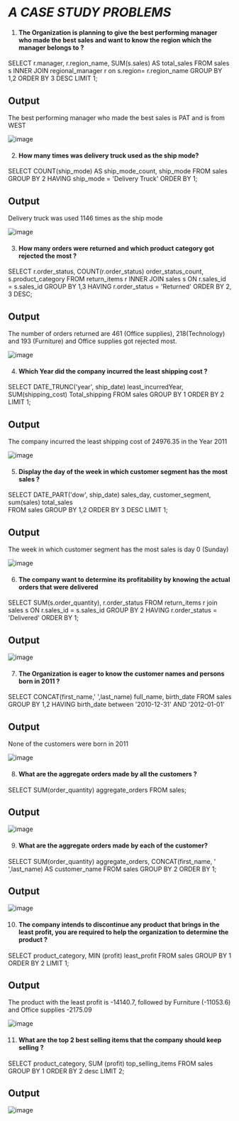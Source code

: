 #  ___A CASE STUDY PROBLEMS___

1. #### The Organization is planning to give the best performing manager who made the best sales and want to know the region which the manager belongs to ?

SELECT r.manager, r.region_name, SUM(s.sales) AS total_sales
FROM sales s INNER JOIN regional_manager r 
on s.region= r.region_name
GROUP BY 1,2
ORDER BY 3 DESC
LIMIT 1;

## Output 
The best performing manager who made the best sales is PAT and is from WEST 

![image](https://github.com/AzeezOdekunle/Sales_Transaction_Analysis/assets/139698365/0f3fe8b9-805c-4d68-8b63-166d68a76570) 

2. #### How many times was delivery truck used as the ship mode?

SELECT 
COUNT(ship_mode) AS ship_mode_count, 
ship_mode
FROM sales
GROUP BY 2
HAVING ship_mode = 'Delivery Truck'
ORDER BY 1;

## Output
Delivery truck was used 1146 times as the ship mode

![image](https://github.com/AzeezOdekunle/Sales_Transaction_Analysis/assets/139698365/9e7bdbb0-1982-4d4c-9ea5-5ad8eec9c003)



3. #### How many orders were returned and which product category got rejected the most ?

SELECT r.order_status, COUNT(r.order_status) order_status_count, s.product_category
FROM return_items r
INNER JOIN sales s
ON r.sales_id = s.sales_id
GROUP BY 1,3
HAVING r.order_status = 'Returned' 
ORDER BY 2, 3 DESC;

## Output
The number of orders returned are 461 (Office supplies), 218(Technology) and 193 (Furniture) and Office supplies got rejected most.
	 
![image](https://github.com/AzeezOdekunle/Sales_Transaction_Analysis/assets/139698365/733ff11b-4f56-49c9-b6ac-c14f1181a6f1)


4. #### Which Year did the company incurred the least shipping cost ?

SELECT DATE_TRUNC('year', ship_date) least_incurredYear,
	   SUM(shipping_cost) Total_shipping
FROM  sales
	GROUP BY 1
	ORDER BY 2
	LIMIT 1;

 ## Output
 The company incurred the least shipping cost of 24976.35 in the Year 2011

 ![image](https://github.com/AzeezOdekunle/Sales_Transaction_Analysis/assets/139698365/110196c2-46c2-493b-b515-2cdc49769c5e)



5. #### Display the day of the week in which customer segment has the most sales ?

SELECT DATE_PART('dow', ship_date) sales_day,
		customer_segment, sum(sales) total_sales  
FROM sales
	GROUP BY 1,2 
	ORDER BY 3 DESC
	LIMIT 1;

## Output
The week in which customer segment has the most sales is day 0 (Sunday)

![image](https://github.com/AzeezOdekunle/Sales_Transaction_Analysis/assets/139698365/3cb81a95-e564-482b-aca2-7d1d527cd38e)


6. #### The company want to determine its profitability by knowing the actual orders that were delivered

SELECT SUM(s.order_quantity), r.order_status
FROM return_items r join sales s
ON r.sales_id = s.sales_id
GROUP BY 2
HAVING r.order_status = 'Delivered'
ORDER BY 1;

## Output

![image](https://github.com/AzeezOdekunle/Sales_Transaction_Analysis/assets/139698365/8732ff8f-5968-48d6-b58d-0d9979da3600)



7. #### The Organization is eager to know the customer names and persons born in 2011 ?

SELECT CONCAT(first_name,' ',last_name) full_name, birth_date
FROM sales
GROUP BY 1,2
HAVING birth_date between '2010-12-31' AND '2012-01-01'

## Output
None of the customers were born in 2011

![image](https://github.com/AzeezOdekunle/Sales_Transaction_Analysis/assets/139698365/4cb041b3-101b-4606-83f3-14a447fb9640)


8. #### What are the aggregate orders made by all the customers ?

SELECT SUM(order_quantity) aggregate_orders 
FROM sales;

## Output

![image](https://github.com/AzeezOdekunle/Sales_Transaction_Analysis/assets/139698365/b649e978-eb3e-4ad4-8c19-e15f1f820049)


9. #### What are the aggregate orders made by each of the customer?

SELECT SUM(order_quantity) aggregate_orders,
                  CONCAT(first_name, ' ',last_name) AS customer_name
FROM sales
		GROUP BY 2
		ORDER BY 1;

  ## Output

  ![image](https://github.com/AzeezOdekunle/Sales_Transaction_Analysis/assets/139698365/71e96d7c-b6ce-4de6-9ef2-91eb2d3a8680)


10. #### The company intends to discontinue any product that brings in the least profit, you are required to help the organization to determine the product ?

SELECT product_category, MIN (profit) least_profit 
FROM sales
GROUP BY 1
ORDER BY 2
LIMIT 1;

## Output
The product with the least profit is -14140.7, followed by Furniture (-11053.6) and Office supplies -2175.09

![image](https://github.com/AzeezOdekunle/Sales_Transaction_Analysis/assets/139698365/e3673957-c462-44eb-b702-6f25e0b70bee)


11. #### What are the top 2 best selling items that the company should keep selling ?

SELECT product_category, SUM (profit) top_selling_items 
FROM sales
GROUP BY 1
ORDER BY 2 desc
LIMIT 2;

## Output

![image](https://github.com/AzeezOdekunle/Sales_Transaction_Analysis/assets/139698365/1e3aa5ee-c9c5-4954-bce2-7ffd7667be77)


